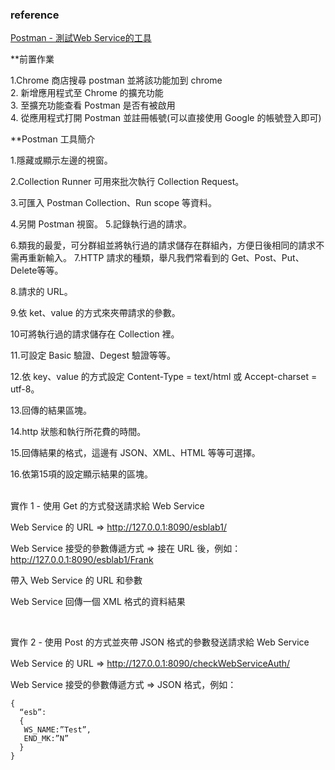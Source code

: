  ### reference

[Postman - 測試Web Service的工具](https://medium.com/@mikru168/postman-測試web-service的工具-c7726997868a)

**前置作業

1.Chrome 商店搜尋 postman 並將該功能加到 chrome<br>
2. 新增應用程式至 Chrome 的擴充功能<br>
3. 至擴充功能查看 Postman 是否有被啟用<br>
4. 從應用程式打開 Postman 並註冊帳號(可以直接使用 Google 的帳號登入即可)<br>

**Postman 工具簡介

1.隱藏或顯示左邊的視窗。

2.Collection Runner 可用來批次執行 Collection Request。

3.可匯入 Postman Collection、Run scope 等資料。

4.另開 Postman 視窗。
5.記錄執行過的請求。

6.類我的最愛，可分群組並將執行過的請求儲存在群組內，方便日後相同的請求不需再重新輸入。
7.HTTP 請求的種類，舉凡我們常看到的 Get、Post、Put、Delete等等。

8.請求的 URL。

9.依 ket、value 的方式來夾帶請求的參數。

10可將執行過的請求儲存在 Collection 裡。

11.可設定 Basic 驗證、Degest 驗證等等。

12.依 key、value 的方式設定 Content-Type = text/html 或 Accept-charset = utf-8。

13.回傳的結果區塊。

14.http 狀態和執行所花費的時間。

15.回傳結果的格式，這邊有 JSON、XML、HTML 等等可選擇。

16.依第15項的設定顯示結果的區塊。

<br>
實作 1 - 使用 Get 的方式發送請求給 Web Service

Web Service 的 URL => http://127.0.0.1:8090/esblab1/

Web Service 接受的參數傳遞方式 => 接在 URL 後，例如：http://127.0.0.1:8090/esblab1/Frank

帶入 Web Service 的 URL 和參數

Web Service 回傳一個 XML 格式的資料結果

<br>

實作 2 - 使用 Post 的方式並夾帶 JSON 格式的參數發送請求給 Web Service

Web Service 的 URL => http://127.0.0.1:8090/checkWebServiceAuth/

Web Service 接受的參數傳遞方式 => JSON 格式，例如：

```
{
  “esb”: 
  { 
   WS_NAME:”Test”,
   END_MK:”N”
  } 
}
```

